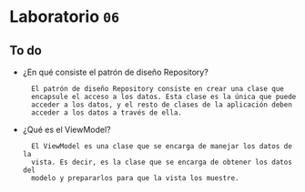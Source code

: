 # Laboratorio `06`


## To do

- ¿En qué consiste el patrón de diseño Repository?

        El patrón de diseño Repository consiste en crear una clase que
        encapsule el acceso a los datos. Esta clase es la única que puede
        acceder a los datos, y el resto de clases de la aplicación deben
        acceder a los datos a través de ella.

- ¿Qué es el ViewModel?

        El ViewModel es una clase que se encarga de manejar los datos de la
        vista. Es decir, es la clase que se encarga de obtener los datos del
        modelo y prepararlos para que la vista los muestre.